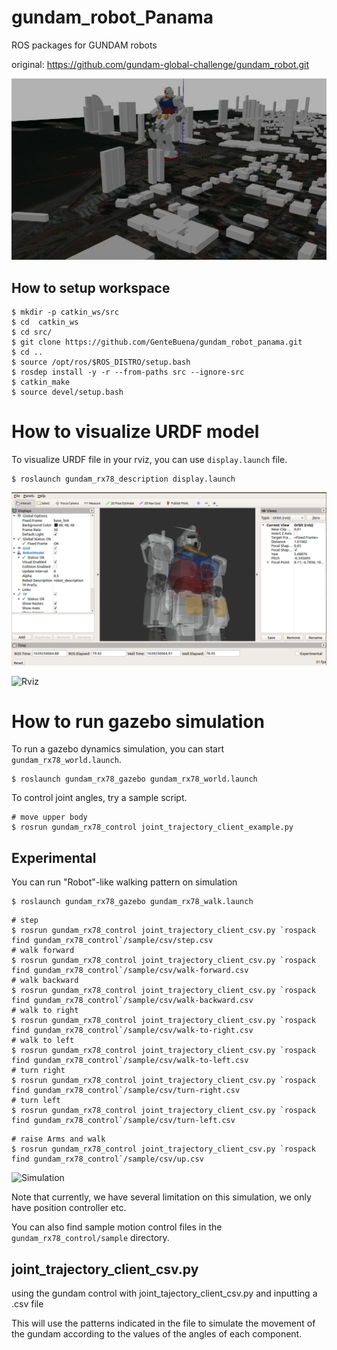 gundam_robot_Panama
========================================================================================================================================================================
ROS packages for GUNDAM robots

original: https://github.com/gundam-global-challenge/gundam_robot.git


![GUNDAM Gazebo Simulation](imgs/gundam_AKG.jpg)



How to setup workspace
----------------------

```
$ mkdir -p catkin_ws/src
$ cd  catkin_ws
$ cd src/
$ git clone https://github.com/GenteBuena/gundam_robot_panama.git
$ cd ..
$ source /opt/ros/$ROS_DISTRO/setup.bash
$ rosdep install -y -r --from-paths src --ignore-src
$ catkin_make
$ source devel/setup.bash
```

How to visualize URDF model
===========================

To visualize URDF file in your rviz, you can use `display.launch` file.
```
$ roslaunch gundam_rx78_description display.launch
```

![Rviz](imgs/rviz.png)


![Rviz](imgs/rviz.gif)

How to run gazebo simulation
============================

To run a gazebo dynamics simulation, you can start `gundam_rx78_world.launch`.

```
$ roslaunch gundam_rx78_gazebo gundam_rx78_world.launch
```

To control joint angles, try a sample script.

```
# move upper body
$ rosrun gundam_rx78_control joint_trajectory_client_example.py
```

Experimental
------------

You can run "Robot"-like walking pattern on simulation

```
$ roslaunch gundam_rx78_gazebo gundam_rx78_walk.launch
```

```
# step
$ rosrun gundam_rx78_control joint_trajectory_client_csv.py `rospack find gundam_rx78_control`/sample/csv/step.csv
# walk forward
$ rosrun gundam_rx78_control joint_trajectory_client_csv.py `rospack find gundam_rx78_control`/sample/csv/walk-forward.csv
# walk backward
$ rosrun gundam_rx78_control joint_trajectory_client_csv.py `rospack find gundam_rx78_control`/sample/csv/walk-backward.csv
# walk to right
$ rosrun gundam_rx78_control joint_trajectory_client_csv.py `rospack find gundam_rx78_control`/sample/csv/walk-to-right.csv
# walk to left
$ rosrun gundam_rx78_control joint_trajectory_client_csv.py `rospack find gundam_rx78_control`/sample/csv/walk-to-left.csv
# turn right
$ rosrun gundam_rx78_control joint_trajectory_client_csv.py `rospack find gundam_rx78_control`/sample/csv/turn-right.csv
# turn left
$ rosrun gundam_rx78_control joint_trajectory_client_csv.py `rospack find gundam_rx78_control`/sample/csv/turn-left.csv
```

```
# raise Arms and walk
$ rosrun gundam_rx78_control joint_trajectory_client_csv.py `rospack find gundam_rx78_control`/sample/csv/up.csv
```

![Simulation](imgs/gundamAKG.gif)

Note that currently, we have several limitation on this simulation, we only have position controller etc.

You can also find sample motion control files in the `gundam_rx78_control/sample` directory.

joint_trajectory_client_csv.py
----------------------

using the gundam control with joint_tajectory_client_csv.py and inputting a .csv file 

This will use the patterns indicated in the file to simulate the movement of the gundam according to the values of the angles of each component.


